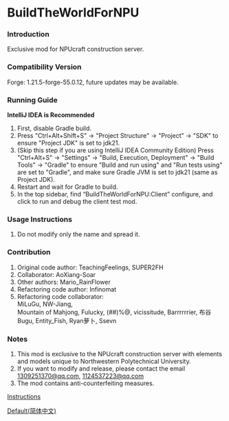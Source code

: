 # BuildTheWorldForNPU

### Introduction
Exclusive mod for NPUcraft construction server.

### Compatibility Version
Forge: 1.21.5-forge-55.0.12, future updates may be available.

### Running Guide
**IntelliJ IDEA is Recommended**
1. First, disable Gradle build.
2. Press "Ctrl+Alt+Shift+S" -> "Project Structure" -> "Project" -> "SDK" to ensure "Project JDK" is set to jdk21.
3. (Skip this step if you are using IntelliJ IDEA Community Edition) Press "Ctrl+Alt+S" -> "Settings" -> "Build, Execution, Deployment" -> "Build Tools" -> "Gradle" to ensure "Build and run using" and "Run tests using" are set to "Gradle", and make sure Gradle JVM is set to jdk21 (same as Project JDK).
4. Restart and wait for Gradle to build.
5. In the top sidebar, find “BuildTheWorldForNPU:Client” configure, and click to run and debug the client test mod.

### Usage Instructions

1. Do not modify only the name and spread it.

### Contribution

1. Original code author: TeachingFeelings, SUPER2FH
2. Collaborator: AoXiang-Soar
3. Other authors: Mario_RainFlower
4. Refactoring code author: Infinomat
5. Refactoring code collaborator: \
   MiLuGu, NW-Jiang, \
   Mountain of Mahjong, Fulucky, (##)%@, vicissitude, Barrrrrrier, 布谷Bugu, Entity_Fish, Ryan萝卜, Ssevn

### Notes

1. This mod is exclusive to the NPUcraft construction server with elements and models unique to Northwestern Polytechnical University.
2. If you want to modify and release, please contact the email 1309251370@qq.com, 1124537223@qq.com
3. The mod contains anti-counterfeiting measures.

[Instructions](Instructions.zh_cn.md)

[Default(简体中文)](README.md)
